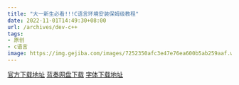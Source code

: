 ```yaml
---
title: "大一新生必看!!!C语言环境安装保姆级教程"
date: 2022-11-01T14:49:30+08:00
url: /archives/dev-c++
tags: 
- 原创
- c语言
image: https://img.gejiba.com/images/7252350afc3e47e76ea600b5ab259aaf.webp
---
```


[官方下载地址](https://sourceforge.net/projects/orwelldevcpp/)
[蓝奏网盘下载](https://ybygjylj.lanzoue.com/iv55p09abari)
[字体下载地址](https://ybygjylj.lanzoue.com/iy4E40ezgokf)
